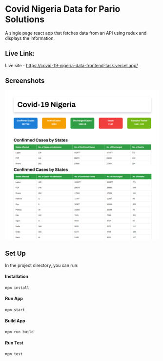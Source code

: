 # Covid Nigeria Data for Pario Solutions

A single page react app that fetches data from an API using redux and displays the information.

## Live Link:

Live site - https://covid-19-nigeria-data-frontend-task.vercel.app/

## Screenshots

![screenshot1](/src/Images/screenshot1.png)
![screenshot2](/src/Images/screenshot2.png)

## Set Up

In the project directory, you can run:

#### Installation

`npm install`

#### Run App

`npm start`

#### Build App

`npm run build`

#### Run Test

`npm test`
